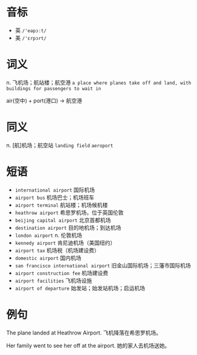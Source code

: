 # 音标

- 英 `/'eəpɔːt/`
- 美 `/'ɛrpɔrt/`

# 词义

n. 飞机场；航站楼；航空港
`a place where planes take off and land, with buildings for passengers to wait in`



air(空中) + port(港口) → 航空港

# 同义

n. [航]机场；航空站
`landing field` `aeroport`

# 短语

- `international airport` 国际机场
- `airport bus` 机场巴士；机场班车
- `airport terminal` 航站楼；机场候机楼
- `heathrow airport` 希思罗机场，位于英国伦敦
- `beijing capital airport` 北京首都机场
- `destination airport` 目的地机场；到达机场
- `london airport` n. 伦敦机场
- `kennedy airport` 肯尼迪机场（美国纽约）
- `airport tax` 机场税（机场建设费）
- `domestic airport` 国内机场
- `san francisco international airport` 旧金山国际机场；三藩市国际机场
- `airport construction fee` 机场建设费
- `airport facilities` 飞机场设施
- `airport of departure` 始发站；始发站机场；启运机场

# 例句

The plane landed at Heathrow Airport.
飞机降落在希思罗机场。

Her family went to see her off at the airport.
她的家人去机场送她。


